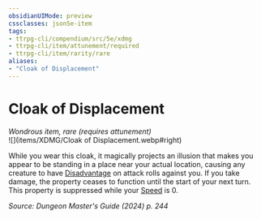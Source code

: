 ```yaml
---
obsidianUIMode: preview
cssclasses: json5e-item
tags:
- ttrpg-cli/compendium/src/5e/xdmg
- ttrpg-cli/item/attunement/required
- ttrpg-cli/item/rarity/rare
aliases: 
- "Cloak of Displacement"
---
```

# Cloak of Displacement
*Wondrous item, rare (requires attunement)*  
![](items/XDMG/Cloak of Displacement.webp#right)  


While you wear this cloak, it magically projects an illusion that makes you appear to be standing in a place near your actual location, causing any creature to have [Disadvantage](disadvantage-xphb.md) on attack rolls against you. If you take damage, the property ceases to function until the start of your next turn. This property is suppressed while your [Speed](speed-xphb.md) is 0.

*Source: Dungeon Master's Guide (2024) p. 244*